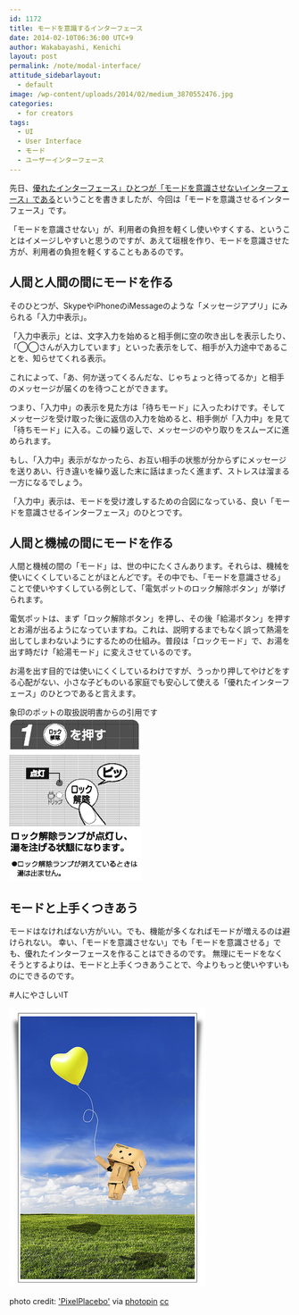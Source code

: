 ```yaml
---
id: 1172
title: モードを意識するインターフェース
date: 2014-02-10T06:36:00 UTC+9
author: Wakabayashi, Kenichi
layout: post
permalink: /note/modal-interface/
attitude_sidebarlayout:
  - default
image: /wp-content/uploads/2014/02/medium_3870552476.jpg
categories:
  - for creators
tags:
  - UI
  - User Interface
  - モード
  - ユーザーインターフェース
---
```

先日、[優れたインターフェース」ひとつが「モードを意識させないインターフェース」である](/modeless-interface/)ということを書きましたが、今回は「モードを意識させるインターフェース」です。

「モードを意識させない」が、利用者の負担を軽くし使いやすくする、ということはイメージしやすいと思うのですが、あえて垣根を作り、モードを意識させた方が、利用者の負担を軽くすることもあるのです。
## 人間と人間の間にモードを作る
そのひとつが、SkypeやiPhoneのiMessageのような「メッセージアプリ」にみられる「入力中表示」。

「入力中表示」とは、文字入力を始めると相手側に空の吹き出しを表示したり、「◯◯さんが入力しています」といった表示をして、相手が入力途中であることを、知らせてくれる表示。

これによって、「あ、何か送ってくるんだな、じゃちょっと待ってるか」と相手のメッセージが届くのを待つことができます。

つまり、「入力中」の表示を見た方は「待ちモード」に入ったわけです。そしてメッセージを受け取った後に返信の入力を始めると、相手側が「入力中」を見て「待ちモード」に入る。この繰り返しで、メッセージのやり取りをスムーズに進められます。

もし、「入力中」表示がなかったら、お互い相手の状態が分からずにメッセージを送りあい、行き違いを繰り返した末に話はまったく進まず、ストレスは溜まる一方になるでしょう。

「入力中」表示は、モードを受け渡しするための合図になっている、良い「モードを意識させるインターフェース」のひとつです。

## 人間と機械の間にモードを作る

人間と機械の間の「モード」は、世の中にたくさんあります。それらは、機械を使いにくくしていることがほとんどです。その中でも、「モードを意識させる」ことで使いやすくしている例として、「電気ポットのロック解除ボタン」が挙げられます。

電気ポットは、まず「ロック解除ボタン」を押し、その後「給湯ボタン」を押すとお湯が出るようになっていますね。これは、説明するまでもなく誤って熱湯を出してしまわないようにするための仕組み。普段は「ロックモード」で、お湯を出す時だけ「給湯モード」に変えさせているのです。

お湯を出す目的では使いにくくしているわけですが、うっかり押してやけどをする心配がない、小さな子どものいる家庭でも安心して使える「優れたインターフェース」のひとつであると言えます。

象印のポットの取扱説明書からの引用です
<img src="/assets/images/2012/12/pot.png">

## モードと上手くつきあう
モードはなければない方がいい。でも、機能が多くなればモードが増えるのは避けられない。
幸い、「モードを意識させない」でも「モードを意識させる」でも、優れたインターフェースを作ることはできるのです。
無理にモードをなくそうとするよりは、モードと上手くつきあうことで、今よりもっと使いやすいものにできるのです。

#人にやさしいIT

![ダンボーと風船](/assets/images/2014/02/medium_3870552476.jpg)

photo credit: ['PixelPlacebo'](http://www.flickr.com/photos/beatkueng/3870552476/) via [photopin](http://photopin.com) [cc](http://creativecommons.org/licenses/by-nc/2.0/)